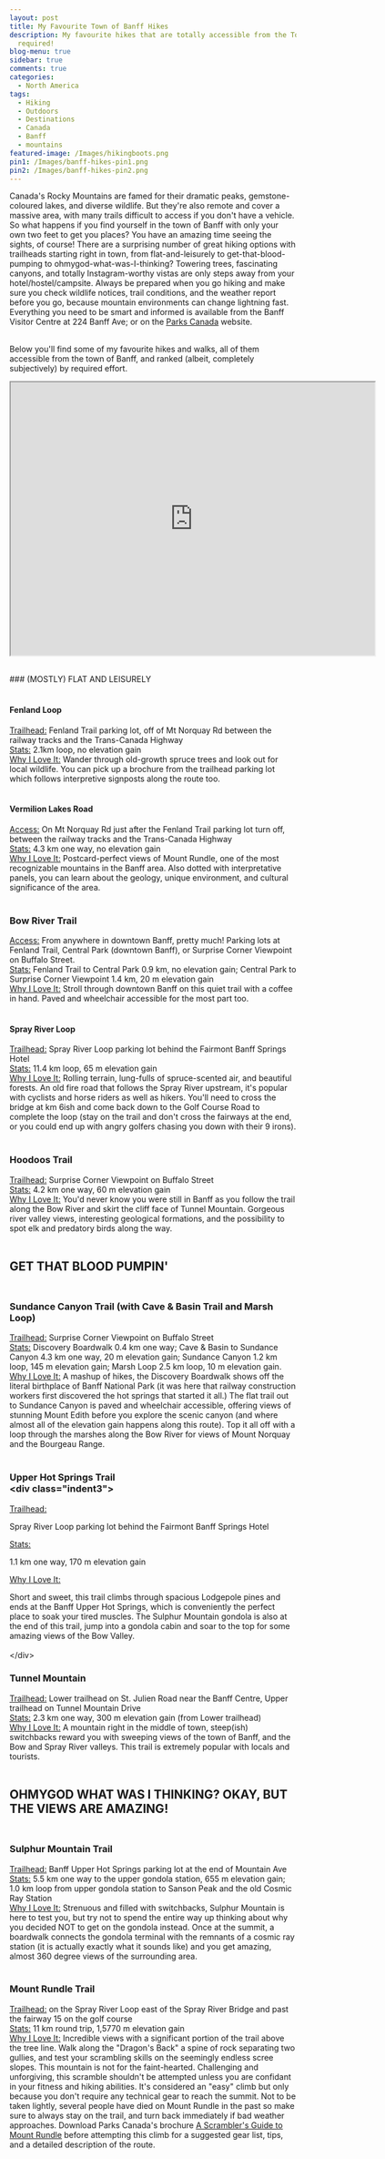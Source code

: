 ```yaml
---
layout: post
title: My Favourite Town of Banff Hikes
description: My favourite hikes that are totally accessible from the Town of Banff - no car
  required!
blog-menu: true
sidebar: true
comments: true
categories:
  - North America
tags:
  - Hiking
  - Outdoors
  - Destinations
  - Canada
  - Banff
  - mountains
featured-image: /Images/hikingboots.png
pin1: /Images/banff-hikes-pin1.png
pin2: /Images/banff-hikes-pin2.png
---
```


Canada's Rocky Mountains are famed for their dramatic peaks, gemstone-coloured lakes, and diverse wildlife. But they're also remote and cover a massive area, with many trails difficult to access if you don't have a vehicle. So what happens if you find yourself in the town of Banff with only your own two feet to get you places? You have an amazing time seeing the sights, of course! There are a surprising number of great hiking options with trailheads starting right in town, from flat-and-leisurely to get-that-blood-pumping to ohmygod-what-was-I-thinking? Towering trees, fascinating canyons, and totally Instagram-worthy vistas are only steps away from your hotel/hostel/campsite. Always be prepared when you go hiking and make sure you check wildlife notices, trail conditions, and the weather report before you go, because mountain environments can change lightning fast. Everything you need to be smart and informed is available from the Banff Visitor Centre at 224 Banff Ave; or on the [<u>Parks Canada</u>](https://www.pc.gc.ca/en) website.<br>&nbsp;

Below you'll find some of my favourite hikes and walks, all of them accessible from the town of Banff, and ranked (albeit, completely subjectively) by required effort.

<div class="grid-middle-center padded1"><iframe class="map-center" src="https://www.google.com/maps/d/u/2/embed?mid=1I0vNIS56PjRpnzmkRx8-Ck0w1fg" width="640" height="480"></iframe></div>

<br>### (MOSTLY) FLAT AND LEISURELY<br>&nbsp;

#### Fenland Loop

<div class="indent3"><u>Trailhead:</u> Fenland Trail parking lot, off of Mt Norquay Rd between the railway tracks and the Trans-Canada Highway<br /><u>Stats:</u> 2.1km loop, no elevation gain<br /><u>Why I Love It:</u> Wander through old-growth spruce trees and look out for local wildlife. You can pick up a brochure from the trailhead parking lot which follows interpretive signposts along the route too.<br />&nbsp;</div>

#### Vermilion Lakes Road

<div class="indent3"><u>Access:</u> On Mt Norquay Rd just after the Fenland Trail parking lot turn off, between the railway tracks and the Trans-Canada Highway<br /><u>Stats:</u> 4.3 km one way, no elevation gain<br /><u>Why I Love It:</u> Postcard-perfect views of Mount Rundle, one of the most recognizable mountains in the Banff area. Also dotted with interpretative panels, you can learn about the geology, unique environment, and cultural significance of the area.<br />&nbsp;</div>

### Bow River Trail

<div class="indent3"><u>Access:</u> From anywhere in downtown Banff, pretty much! Parking lots at Fenland Trail, Central Park (downtown Banff), or Surprise Corner Viewpoint on Buffalo Street.<br /><u>Stats:</u> Fenland Trail to Central Park 0.9 km, no elevation gain; Central Park to Surprise Corner Viewpoint 1.4 km, 20 m elevation gain<br /><u>Why I Love It:</u> Stroll through downtown Banff on this quiet trail with a coffee in hand. Paved and wheelchair accessible for the most part too.<br />&nbsp;</div>

#### Spray River Loop

<div class="indent3"><u>Trailhead:</u> Spray River Loop parking lot behind the Fairmont Banff Springs Hotel<br /><u>Stats:</u> 11.4 km loop, 65 m elevation gain<br /><u>Why I Love It:</u> Rolling terrain, lung-fulls of spruce-scented air, and beautiful forests. An old fire road that follows the Spray River upstream, it's popular with cyclists and horse riders as well as hikers. You'll need to cross the bridge at km 6ish and come back down to the Golf Course Road to complete the loop (stay on the trail and don't cross the fairways at the end, or you could end up with angry golfers chasing you down with their 9 irons).<br />&nbsp;</div>

### Hoodoos Trail

<div class="indent3"><u>Trailhead:</u> Surprise Corner Viewpoint on Buffalo Street<br /><u>Stats:</u> 4.2 km one way, 60 m elevation gain<br /><u>Why I Love It:</u> You'd never know you were still in Banff as you follow the trail along the Bow River and skirt the cliff face of Tunnel Mountain. Gorgeous river valley views, interesting geological formations, and the possibility to spot elk and predatory birds along the way.<br />&nbsp;</div>

## GET THAT BLOOD PUMPIN'<br>&nbsp;

### Sundance Canyon Trail (with Cave & Basin Trail and Marsh Loop)

<div class="indent3"><u>Trailhead:</u> Surprise Corner Viewpoint on Buffalo Street<br /><u>Stats:</u> Discovery Boardwalk 0.4 km one way; Cave &amp; Basin to Sundance Canyon 4.3 km one way, 20 m elevation gain; Sundance Canyon 1.2 km loop, 145 m elevation gain; Marsh Loop 2.5 km loop, 10 m elevation gain.<br><u>Why I Love It:</u> A mashup of hikes, the Discovery Boardwalk shows off the literal birthplace of Banff National Park (it was here that railway construction workers first discovered the hot springs that started it all.) The flat trail out to Sundance Canyon is paved and wheelchair accessible, offering views of stunning Mount Edith before you explore the scenic canyon (and where almost all of the elevation gain happens along this route). Top it all off with a loop through the marshes along the Bow River for views of Mount Norquay and the Bourgeau Range.<br />&nbsp;</div>

### Upper Hot Springs Trail<br>&lt;div class="indent3"&gt;

<u>Trailhead:</u>

Spray River Loop parking lot behind the Fairmont Banff Springs Hotel

<u>Stats:</u>

1.1 km one way, 170 m elevation gain

<u>Why I Love It:</u>

Short and sweet, this trail climbs through spacious Lodgepole pines and ends at the Banff Upper Hot Springs, which is conveniently the perfect place to soak your tired muscles. The Sulphur Mountain gondola is also at the end of this trail, jump into a gondola cabin and soar to the top for some amazing views of the Bow Valley.<br><br>&lt;/div&gt;

### Tunnel Mountain

<div class="indent3"><u>Trailhead:</u> Lower trailhead on St. Julien Road near the Banff Centre, Upper trailhead on Tunnel Mountain Drive<br /><u>Stats:</u> 2.3 km one way, 300 m elevation gain (from Lower trailhead)<br /><u>Why I Love It:</u> A mountain right in the middle of town, steep(ish) switchbacks reward you with sweeping views of the town of Banff, and the Bow and Spray River valleys. This trail is extremely popular with locals and tourists.<br />&nbsp;</div>

## OHMYGOD WHAT WAS I THINKING? OKAY, BUT THE VIEWS ARE AMAZING!<br>&nbsp;

### Sulphur Mountain Trail

<div class="indent3"><u>Trailhead:</u> Banff Upper Hot Springs parking lot at the end of Mountain Ave<br /><u>Stats:</u> 5.5 km one way to the upper gondola station, 655 m elevation gain; 1.0 km loop from upper gondola station to Sanson Peak and the old Cosmic Ray Station<br /><u>Why I Love It:</u> Strenuous and filled with switchbacks, Sulphur Mountain is here to test you, but try not to spend the entire way up thinking about why you decided NOT to get on the gondola instead. Once at the summit, a boardwalk connects the gondola terminal with the remnants of a cosmic ray station (it is actually exactly what it sounds like) and you get amazing, almost 360 degree views of the surrounding area.<br />&nbsp;</div>

### Mount Rundle Trail

<div class="indent3"><u>Trailhead:</u> on the Spray River Loop east of the Spray River Bridge and past the fairway 15 on the golf course<br /><u>Stats:</u> 11 km round trip, 1,5770 m elevation gain<br /><u>Why I Love It:</u> Incredible views with a significant portion of the trail above the tree line. Walk along the "Dragon's Back" a spine of rock separating two gullies, and test your scrambling skills on the seemingly endless scree slopes. This mountain is not for the faint-hearted. Challenging and unforgiving, this scramble shouldn't be attempted unless you are confidant in your fitness and hiking abilities. It's considered an "easy" climb but only because you don't require any technical gear to reach the summit. Not to be taken lightly, several people have died on Mount Rundle in the past so make sure to always stay on the trail, and turn back immediately if bad weather approaches. Download Parks Canada's brochure <a href="http://publications.gc.ca/collections/collection_2012/pc/R64-391-2012-eng.pdf"><u>A Scrambler's Guide to Mount Rundle</u></a> before attempting this climb for a suggested gear list, tips, and a detailed description of the route.</div>
